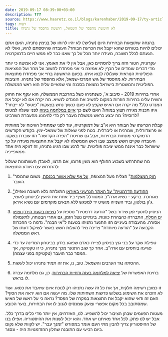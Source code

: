 ```yaml
---
date: 2019-09-17 08:39:00+03:00
description: ???
source: https://www.haaretz.co.il/blogs/karenhaber/2019-09-17/ty-article/0000017f-f8bd-d460-afff-fbffbbac0000
tags: דעות
title: לא חוששת מהפסד של השמאל, חוששת מהפסד של נתניהו
---
```


בהנחה שתוצאות הבחירות היום (שלישי) לא יהיו לרוחו של בנימין נתניהו, האם אתם יכולים להיות בטוחים שהוא יקבל את הכרעת הבוחר? העובדה שהיססתם לרגע, ואולי לא הגעתם לכלל תשובה, מעידה יותר מכל על כך שאנו כבר לא ממש חיים בדמוקרטיה. 

עקרונית, הטור הזה צריך להסתיים כאן, אבל אין לי את האומץ. אני לא אמיצה כי יותר מדי דברים עומדים על הכף; לא אמיצה כי אני מפחדת לחשוב על מחר ועל המציאות הפוליטית הנוראית שעלולה לבוא איתו. בפעם הראשונה בחיי אני מפחדת מתוצאות הבחירות. לא מהפסד של גוש המרכז-שמאל, אלא מהפסד של נתניהו. היציבות הפוליטית והמשטרית בישראל נמצאת בסכנה ומי שמאיים עליה הוא ראש הממשלה. 

אחרי בחירות 2019 - סיבוב א', כשנתניהו כשל בהרכבת הממשלה, הוא עקף את החוק והשית עלינו בחירות חוזרות במקום להשיב את המנדט לנשיא. מה יקרה אם לא יקבל את המנדט כלל? מה יקרה אם האיש שקפץ לא פעם כנשוך נחש בצעקות "פוטש" לא ייבחר? איזו תכנית מגירה תצוץ במוחו? האם לשם כך [איים במלחמה בעזה](/news/elections/2019-09-12/ty-article/0000017f-f182-d223-a97f-fddfa5c40000) לפני שעלה למטוס לרוסיה? מה יבצע כראש ממשלת מעבר רק כדי להימנע מהעברת השרביט? 

קבלת הכרעתו של הבוחר היא א"ב של דמוקרטיה, עוד לפני שמתחיל הוויכוח על מהותית או פרוצדורלית, שמרנית או ליברלית. בטח לפני שאלות של שמאל-ימין. בקודש הקודשים הדמוקרטי מונחות הבחירות, אבל גם שחיטת "הפרה הקדושה" הזו עוברת בשקט. העובדה שקיים חשש ממצב שבו ראש הממשלה לא יקבל את התוצאות מעידה על כך שישראל כבר איננה ממש יציבה פוליטית. עד לרגע שבו הגיע נתניהו, זה דווקא היה אחד ממאפייניה. 

מה שהתרחש בשבוע החולף הוא מעין פרומו, אם תרצו, לאובדן העשתונות שעלול להתרחש עם היוודע התוצאות: 

1. "[חוק המצלמות](/opinions/2019-09-09/ty-article-opinion/.premium/0000017f-e850-dea7-adff-f9fb8f520000)" הצליח מעל המצופה, [על אף שלא אושר בכנסת](/news/elections/2019-09-11/ty-article/0000017f-e852-dea7-adff-f9fb2f340000), משום שהמסר הועבר. 

2. ["ההודעה הדרמטית" על האתר הגרעיני באיראן](/news/politics/2019-09-09/ty-article/0000017f-e55d-d7b2-a77f-e75f1e660000) התגלתה כלא חשובה ואפילו מגוחכת. ברקע - נשיא ארה"ב המטורלל מעיף ביד אחת את היועץ לביטחון לאומי, ג'ון בולטון, וביד השנייה מושיט יד למפגש ללא תנאים מוקדמים עם נשיא איראן. 

3. הניסיון לחטוף זמן שידור בשל "הודעה דרמטית" נוספת על [סיפוח בקעת הירדן וצפון ים המלח](/news/elections/2019-09-10/ty-article/0000017f-e612-df2c-a1ff-fe53d7820000), התבררה כהצהרת כוונות. בינתיים נוצל הזמן, גם אחרי הבטחה, לתעמולה אסורה. מהעבודה בעיניים הזו התנער נתניהו בטענה ל"אי הבנה". נדמה כי ההכרזה הקבועה על "הודעה מיוחדת" צריכה מיד להעלות חשש באשר לשיקול דעתו של ראש הממשלה. 

4. טפילת שקר על בני גנץ בניסיון לציירו כאדם שפוגע בזדון בביטחון המדינה עד כדי פגיעה ביחסים עם ארה"ב. אחר כך שוב התנער מכך נתניהו, כי זו טקטיקה, אך המסר כבר הועבר (טקטיקה בפני עצמה). 

5. ההסתה נגד הערבים והשמאל. טוב, נו, את זה תמיד נתניהו יכול לעשות. 

6. בחינת האפשרות של [יציאה למלחמה בעזה ודחיית הבחירות](/news/elections/2019-09-16/ty-article/.premium/0000017f-f641-ddde-abff-fe65f2770000). כן, גם מלחמה עברה לו בראש. 

זו כמובן רשימה חלקית, אך את כל זה עשה נתניהו רק לנוכח איום שיאבד את כסאו. ועוד לא הזכרנו את השימוע בשלוש פרשות השחיתות שלו. מה יעשה אם הוא יראה את הסוף? האם זה ודאי שהוא יקבל את התוצאות במקרה של הפסד? נראה כי על ראשו של האיש שמסתובב בכל מקום אפשרי וצועק שמנסים לגנוב לו את הבחירות, בוער הכובע. 

מעטות הפעמים שבהן הציבור יכול להשפיע. לנו, האזרחים, אין יותר מדי כלים בדרך כלל. אבל יש לנו פתק. לכל אחד מאיתנו יש אחד. והוא יכול לשנות את ההיסטוריה. אפילו בנו של ההיסטוריון צריך להבין מתי העם אומר במפורש "זמנך עבר". יש לקוות שלא נקום ביום רביעי עם התובנה שחלון ההזדמנויות היה - ונסגר.